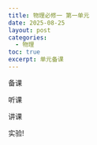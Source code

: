 ```yaml
---
title: 物理必修一 第一单元
date: 2025-08-25
layout: post
categories:
  - 物理
toc: true
excerpt: 单元备课
---
```










备课

听课



讲课



实验!



